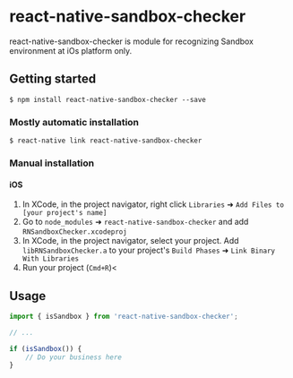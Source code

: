 # react-native-sandbox-checker

react-native-sandbox-checker is module for recognizing Sandbox environment at iOs platform only.

## Getting started

`$ npm install react-native-sandbox-checker --save`

### Mostly automatic installation

`$ react-native link react-native-sandbox-checker`

### Manual installation


#### iOS

1. In XCode, in the project navigator, right click `Libraries` ➜ `Add Files to [your project's name]`
2. Go to `node_modules` ➜ `react-native-sandbox-checker` and add `RNSandboxChecker.xcodeproj`
3. In XCode, in the project navigator, select your project. Add `libRNSandboxChecker.a` to your project's `Build Phases` ➜ `Link Binary With Libraries`
4. Run your project (`Cmd+R`)<

## Usage
```javascript
import { isSandbox } from 'react-native-sandbox-checker';

// ...

if (isSandbox()) {
    // Do your business here
}
```
